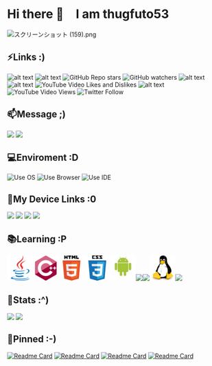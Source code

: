 # Hi there 👋　I am thugfuto53

![スクリーンショット (159).png](https://github.com/thugfuto53/thugfuto53/blob/main/%E3%82%B9%E3%82%AF%E3%83%AA%E3%83%BC%E3%83%B3%E3%82%B7%E3%83%A7%E3%83%83%E3%83%88%20(159).png)

## ⚡Links :)
![alt text](https://img.shields.io/github/followers/thugfuto53?style=social)
![alt text](https://img.shields.io/github/forks/thugfuto53/thugfuto53?style=social)
![GitHub Repo stars](https://img.shields.io/github/stars/thugfuto53/thugfuto53?style=social)
![GitHub watchers](https://img.shields.io/github/watchers/thugfuto53/thugfuto53?style=social)
![alt text](https://img.shields.io/youtube/channel/views/UCaEHt3owLowHIbOisBi2yhQ?style=social)
![alt text](https://img.shields.io/youtube/comments/WV3HNVjGW7I?style=social)
![YouTube Video Likes and Dislikes](https://img.shields.io/youtube/likes/WV3HNVjGW7I?style=social&withDislikes)
![alt text](https://img.shields.io/youtube/channel/subscribers/UCaEHt3owLowHIbOisBi2yhQ?style=social)
![YouTube Video Views](https://img.shields.io/youtube/views/WV3HNVjGW7I?style=social)
![Twitter Follow](https://img.shields.io/twitter/follow/butikoro_atomu?style=social)

## 📫Message ;)
<a href="mailto:gouyosi.661@gmail.com"><img src="https://img.shields.io/badge/-Email-red"></a>
<a href="https://steamcommunity.com/profiles/76561198825513273/"><img src="https://img.shields.io/badge/-Steam-blue"></a>

## 💻Enviroment :D
![Use OS](https://img.shields.io/badge/OS-Windows11%2FLinux-4169e1)
![Use Browser](https://img.shields.io/badge/Browser-Google%20Chrome%20-ff7f50)
![Use IDE](https://img.shields.io/badge/IDE-Visual%20Studio%20Code%2FEclipse-48d1cc)

## 🤖My Device Links :0
<a href="https://kakaku.com/item/K0001042156/spec/"><img src="https://img.shields.io/badge/Device-GALLERIA%20ZT-lightgrey"></a>
<a href="https://gaming.logicool.co.jp/ja-jp/products/gaming-mice/g502-hero-gaming-mouse.910-005866.html"><img src="https://img.shields.io/badge/Mouse-G502-5f9ea0"></a>
<a href="https://www2.razer.com/jp-jp/gaming-audio/razer-electra-v2-usb"><img src ="https://img.shields.io/badge/Mouse-Razer%20Electra%20V2%20-3cb371"></a>
<a href="https://gaming.logicool.co.jp/ja-jp/products/gaming-mouse-pads/g440-hard-gaming-mouse-pad.943-000085.html"><img src="https://img.shields.io/badge/MousePad-G440t%20-green"></a>

## 📚Learning :P
<img src="https://raw.githubusercontent.com/devicons/devicon/master/icons/java/java-original.svg" width="60"><img src="https://raw.githubusercontent.com/devicons/devicon/master/icons/cplusplus/cplusplus-original.svg" width="60"><img src="https://raw.githubusercontent.com/devicons/devicon/master/icons/html5/html5-original-wordmark.svg" width="60"><img src="https://raw.githubusercontent.com/devicons/devicon/master/icons/css3/css3-original-wordmark.svg" width="60"><img src="https://raw.githubusercontent.com/devicons/devicon/master/icons/android/android-original-wordmark.svg" width="60"><img src="https://www.vectorlogo.zone/logos/gnu_bash/gnu_bash-icon.svg" width="60"><img src="https://www.vectorlogo.zone/logos/unity3d/unity3d-icon.svg" width="60"><img src="https://raw.githubusercontent.com/devicons/devicon/master/icons/linux/linux-original.svg" width="60"><img src="https://www.vectorlogo.zone/logos/git-scm/git-scm-icon.svg" width="60">

## 💪Stats :^)
<a href="https://github.com/anuraghazra/github-readme-stats"><img src="https://github-readme-stats.vercel.app/api?username=thugfuto53&show_icons=true&theme=dracula"></a>
<a href="https://github.com/anuraghazra/github-readme-stats"><img src="https://github-readme-stats.vercel.app/api/top-langs/?username=thugfuto53"></a>

## 📌Pinned :-)
[![Readme Card](https://github-readme-stats.vercel.app/api/pin/?username=thugfuto53&repo=MaysitSwing01)](https://github.com/thugfuto53/MaysitSwing01)
[![Readme Card](https://github-readme-stats.vercel.app/api/pin/?username=thugfuto53&repo=MaysitSwing01-Beta)](https://github.com/thugfuto53/MaysitBeta)
[![Readme Card](https://github-readme-stats.vercel.app/api/pin/?username=thugfuto53&repo=thugfuto53)](https://github.com/thugfuto53/thugfuto53)
[![Readme Card](https://github-readme-stats.vercel.app/api/pin/?username=thugfuto53&repo=java)](https://github.com/thugfuto53/java)



